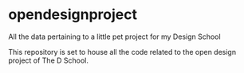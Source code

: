 # opendesignproject
All the data pertaining to a little pet project for my Design School

This repository is set to house all the code related to the open design project of The D School.
